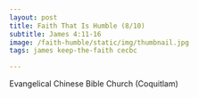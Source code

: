 ```yaml
---
layout: post
title: Faith That Is Humble (8/10)
subtitle: James 4:11-16
image: /faith-humble/static/img/thumbnail.jpg
tags: james keep-the-faith cecbc

---
```

Evangelical Chinese Bible Church (Coquitlam)
